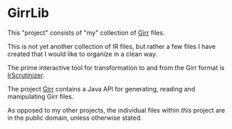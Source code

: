 # GirrLib
This "project" consists of "my" collection of [Girr](http://www.harctoolbox.org/Girr.html) files.

This is not yet another collection of IR files, but rather a few files I have created that I would like to organize in a clean way.

The prime interactive tool for transformation to and from the Girr format is [IrScrutinizer](http://www.harctoolbox.org/IrScrutinizer.html).

The project [Girr](https://github.com/bengtmartensson/Girr) contains a Java API for generating, reading and manipulating Girr files.

As opposed to my other projects, the individual files within _this_ project are in the public domain, unless otherwise stated.
